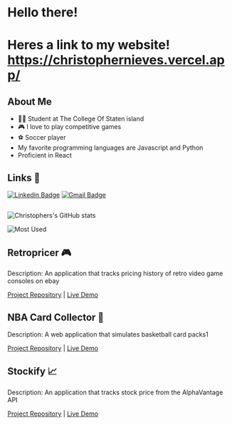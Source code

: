 # Hello there! 
# Heres a link to my website! https://christophernieves.vercel.app/
## About Me 
- 👨‍🎓 Student at The College Of Staten island
- 🎮 I love to play competitive games
- ⚽ Soccer player
- My favorite programming languages are Javascript and Python
- Proficient in React
 
## Links 🔗
[![Linkedin Badge](https://img.shields.io/badge/-ChristopherNieves-blue?style=flat&logo=Linkedin&logoColor=white&link=https://www.linkedin.com/in/christopher-nieves/)](https://www.linkedin.com/in/christopher-nieves/)
[![Gmail Badge](https://img.shields.io/badge/-chrisnieves60-c14438?style=flat&logo=Gmail&logoColor=white&link=mailto:chrisnieves60@gmail.com)](mailto:chrisnieves60@gmail.com)

##
![Christophers's GitHub stats](https://github-readme-stats.vercel.app/api?username=chrisnieves60&theme=dark&show_icons=true)

![Most Used](https://github-readme-stats.vercel.app/api/top-langs/?username=chrisnieves60&theme=dark&layout=compact&card_width=445&langs_count=10)

## Retropricer 🎮

Description: An application that tracks pricing history of retro video game consoles on ebay 

[Project Repository](https://github.com/chrisnieves60/retropricer) | [Live Demo](https://retropricer.vercel.app)

## NBA Card Collector 🏀

Description: A web application that simulates basketball card packs1
 
[Project Repository](https://github.com/chrisnieves60/TTP-Capstone-Project-Frontend) | [Live Demo](https://ggc-numahn.vercel.app/)

## Stockify 📈

Description: An application that tracks stock price from the AlphaVantage API

[Project Repository](https://github.com/chrisnieves60/tensorwave) | [Live Demo](http://stockify-nu.vercel.app)


